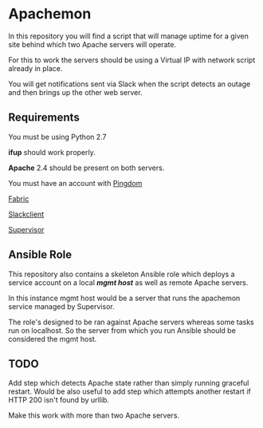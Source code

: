 Apachemon
===============

In this repository you will find a script that will manage uptime for a given site behind which two Apache servers will operate.

For this to work the servers should be using a Virtual IP with network script already in place.

You will get notifications sent via Slack when the script detects an outage and then brings up the other web server.

Requirements
------------

You must be using Python 2.7

**ifup** should work properly.

**Apache** 2.4 should be present on both servers.

You must have an account with [Pingdom](https://pypi.org/project/PingdomLib/)

[Fabric](https://github.com/fabric/fabric)

[Slackclient](https://pypi.org/project/slackclient/)

[Supervisor](http://supervisord.org/)

Ansible Role
------------

This repository also contains a skeleton Ansible role which deploys a service account on a local ***mgmt host*** as well as remote Apache servers.

In this instance mgmt host would be a server that runs the apachemon service managed by Supervisor.

The role's designed to be ran against Apache servers whereas some tasks run on localhost.  So the server from which you run Ansible should be considered the mgmt host.

TODO
------------
Add step which detects Apache state rather than simply running graceful restart.  Would be also useful to add step which attempts another restart if HTTP 200 isn't found by urllib.

Make this work with more than two Apache servers.

